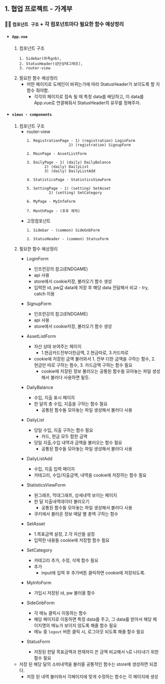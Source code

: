 ## 1. 협업 프로젝트 - 가계부
### ✍🏻 `컴포넌트 구조` + 각 컴포넌트마다 필요한 함수 예상정리
- #### `App.vue`
	1.  컴포넌트 구조
		```
		1. Sidebar(좌측gnb), 
		2. StatusHeader(상단상태그래프), 
		3. router-view
		```
	2. 필요한 함수 예상정리
		- 어떤 페이지로 도메인이 바뀌는가에 따라 StatusHeader가 보이도록 할 지 함수 줘야함.
			- 각각의 페이지로 접속 될 때 특정 data를 배당하고, 이 data를 App.vue로 연결해줘서 StatusHeader의 유무를 정해주자.
		

- #### `views - components`
	1.  컴포넌트 구조	
		- router-view
			```
			1. RegistrationPage - 1) (registration) LoginForm
				               2) (registration) SignupForm
			
			2. MainPage - AssetListForm
			
			3. DailyPage - 1) (daily) DailyBalance
					2) (daily) DailyList
					3) (daily) DailyListAdd
			
			4. StatisticsPage - StatisticsViewForm
			
			5. SettingPage - 1) (setting) SetAsset
					  2) (setting) SetCategory
			
			6. MyPage - MyInfoForm

			7. MonthPage - (추후 제작)
			```
		- 고정컴포넌트
			```
			1. Sidebar - (common) SideGnbForm
			
			2. StatusHeader - (common) StatusForm
			```
	2. 필요한 함수 예상정리
		- LoginForm
		    - 인프런강의 참고(ENDGAME)
		    - api 사용
		    - store에서 cookie저장, 불러오기 함수 생성
		    - 입력한 id, pw값 data에 저장 후 해당 data 전달해서 비교 - try, catch 이용 
		    
		 - SignupForm
			 - 인프런강의 참고(ENDGAME)
			 - api 사용
			 - store에서 cookie저장, 불러오기 함수 생성
			 
		- AssetListForm
			- 자산 상태 보여주는 페이지
				- 1.현금카드전부더한금액, 2.현금따로, 3.카드따로
			- cookie에 저장된 금액 불러와서 1. 전부 더한 금액을 구하는 함수, 2. 현금만 따로 구하는 함수, 3. 카드금액 구하는 함수 필요
				- cookie에 저장된 정보 불러오는 공통된 함수들 모아놓는 파일 생성해서 불러다 사용하면 될듯.
		
		- DailyBalance
			- 수입, 지출 표시 페이지
			- 한 달의 총 수입, 지출을 구하는 함수 필요
				- 공통된 함수들 모아놓는 파일 생성해서 불러다 사용
			
		- DailyList
			- 당일 수입, 지출 구하는 함수 필요
				- 카드, 현금 모두 합한 금액
			- 당일 지출,수입 내역과 금액을 불러오는 함수 필요 
				- 공통된 함수들 모아놓는 파일 생성해서 불러다 사용
			
		- DailyListAdd
			- 수입, 지출 입력 페이지
			- 카테고리, 수입/지출금액, 내역을 cookie에 저장하는 함수 필요
			
		- StatisticsViewForm
			- 원그래프, 막대그래프, 상세내역 보이는 페이지
			- 한 달 지출내역데이터 불러오기
				- 공통된 함수들 모아놓는 파일 생성해서 불러다 사용	
			- 쿠키에서 불러온 정보 매달 별 총액 구하는 함수
			
		- SetAsset
			- 1.목표금액 설정, 2.각 자산들 설정
			- 입력한 내용들 cookie에 저장할 함수 필요
			
		- SetCategory
			- 카테고리 추가, 수정, 삭제 함수 필요
			- 추가
				- input에 입력 후 추가버튼 클릭하면 cookie에 저장되도록.
				

		- MyInfoForm
			- 가입시 저장된 id, pw 불러올 함수
			
			
			
		- SideGnbForm
			- 각 메뉴 클릭시 이동하는 함수
			- 해당 페이지로 이동하면 특정 data를 주고, 그 data를 받아서 해당 페이지명의 메뉴가 보이지 않도록 해줄 함수 필요
			- 메뉴 중 `logout` 버튼 클릭 시, 로그아웃 되도록 해줄 함수 필요
			
		- StatusForm
			- 저장된 한달 목표금액과 현재까지 쓴 금액 비교해서 `%`로 나타내기 위한 함수 필요
			
	
	
	- 저장 된 해당 달의 소비내역을 불러올 공통적인 함수는 store에 생성하면 되겠다.
		- 저장 된 내역 불러와서 각페이지에 맞게 수정하는 함수는 각 페이지에 생성

		


